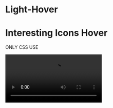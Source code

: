 # Light-Hover

<h1>Interesting Icons Hover</h1>

<p>ONLY CSS USE</p>

![](./2024-07-13%2011-32-11.mp4)